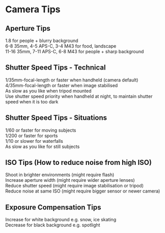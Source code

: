 # Camera Tips  
  
## Aperture Tips  
1.8 for people + blurry background  
6-8 35mm, 4-5 APS-C, 3-4 M43 for food, landscape  
11-16 35mm, 7-11 APS-C, 6-8 M43 for people + sharp background  
  
## Shutter Speed Tips - Technical  
1/35mm-focal-length or faster when handheld (camera default)  
4/35mm-focal-length or faster when image stabilised  
As slow as you like when tripod mounted  
Use shutter speed priority when handheld at night, to maintain shutter speed when it is too dark  
  
## Shutter Speed Tips - Situations  
1/60 or faster for moving subjects  
1/200 or faster for sports  
1/10 or slower for waterfalls  
As slow as you like for still subjects  
  
## ISO Tips (How to reduce noise from high ISO)  
Shoot in brighter environments (might require flash)  
Increase aperture width (might require wider aperture lenses)  
Reduce shutter speed (might require image stabilisation or tripod)  
Reduce noise at same ISO (might require bigger sensor or newer camera)  
  
## Exposure Compensation Tips  
Increase for white background e.g. snow, ice skating  
Decrease for black background e.g. spotlight  
  
  
